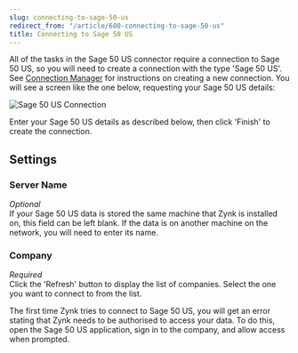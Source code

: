 ```yaml
---
slug: connecting-to-sage-50-us
redirect_from: "/article/680-connecting-to-sage-50-us"
title: Connecting to Sage 50 US
---
```

All of the tasks in the Sage 50 US connector require a connection to Sage 50 US, so you will need to create a  connection with the type 'Sage 50 US'. See [Connection Manager](connection-manager) for instructions on creating a new connection. You will see a screen like the one below, requesting your Sage 50 US details:

![Sage 50 US Connection](http://www.zynk.com/images/v2/sage_50_us_connection.png)

Enter your Sage 50 US details as described below, then click 'Finish' to create the connection.

## Settings
### Server Name
_Optional_  
If your Sage 50 US data is stored the same machine that Zynk is installed on, this field can be left blank. If the data is on another machine on the network, you will need to enter its name.

### Company
_Required_  
Click the 'Refresh' button to display the list of companies. Select the one you want to connect to from the list.

The first time Zynk tries to connect to Sage 50 US, you will get an error stating that Zynk needs to be authorised to access your data. To do this, open the Sage 50 US application, sign in to the company, and allow access when prompted.
